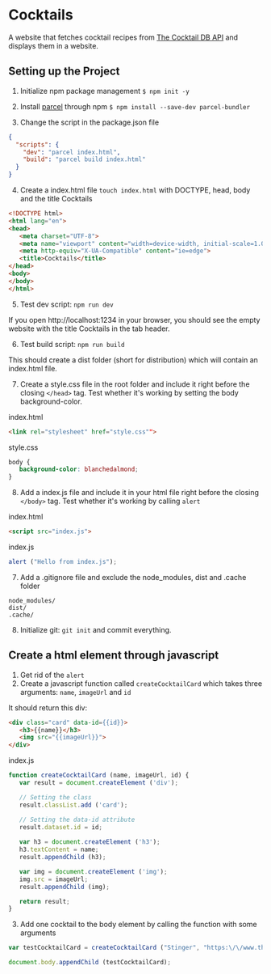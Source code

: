 # Cocktails

A website that fetches cocktail recipes from [The Cocktail DB API](https://www.thecocktaildb.com/api.php) and displays them in a website.

## Setting up the Project

1. Initialize npm package management `$ npm init -y`

2. Install [parcel](https://parceljs.org/) through npm `$ npm install --save-dev parcel-bundler`

3. Change the script in the package.json file
```json
{
  "scripts": {
    "dev": "parcel index.html",
    "build": "parcel build index.html"
  }
}
```

4. Create a index.html file `touch index.html` with DOCTYPE, head, body and the title Cocktails
```html
<!DOCTYPE html>
<html lang="en">
<head>
   <meta charset="UTF-8">
   <meta name="viewport" content="width=device-width, initial-scale=1.0">
   <meta http-equiv="X-UA-Compatible" content="ie=edge">
   <title>Cocktails</title>
</head>
<body>
</body>
</html>
```

5. Test dev script: `npm run dev`

If you open http://localhost:1234 in your browser, you should see the empty website with the title Cocktails in the tab header.

6. Test build script: `npm run build`

This should create a dist folder (short for distribution) which will contain an index.html file.

7. Create a style.css file in the root folder and include it right before the closing `</head>` tag. Test whether it's working by setting the body background-color.

index.html
```html
<link rel="stylesheet" href="style.css"">
```

style.css
```css
body {
   background-color: blanchedalmond;
}
```

8. Add a index.js file and include it in your html file right before the closing `</body>` tag. Test whether it's working by calling `alert`

index.html
```html
<script src="index.js">
```

index.js
```js
alert ("Hello from index.js");
```

7. Add a .gitignore file and exclude the node_modules, dist and .cache folder
```
node_modules/
dist/
.cache/
```

8. Initialize git: `git init` and commit everything.

## Create a html element through javascript

1. Get rid of the `alert`
2. Create a javascript function called `createCocktailCard`
which takes three arguments: `name`, `imageUrl` and `id`

It should return this div:
```html
<div class="card" data-id={{id}}>
   <h3>{{name}}</h3>
   <img src="{{imageUrl}}">
</div>
```

index.js
```js
function createCocktailCard (name, imageUrl, id) {
   var result = document.createElement ('div');

   // Setting the class
   result.classList.add ('card');

   // Setting the data-id attribute
   result.dataset.id = id;
   
   var h3 = document.createElement ('h3');
   h3.textContent = name;
   result.appendChild (h3);

   var img = document.createElement ('img');
   img.src = imageUrl;
   result.appendChild (img);

   return result;
}
```

3. Add one cocktail to the body element by calling the function with some arguments

```js
var testCocktailCard = createCocktailCard ("Stinger", "https:\/\/www.thecocktaildb.com\/images\/media\/drink\/2ahv791504352433.jpg", 17193);

document.body.appendChild (testCocktailCard);
```
